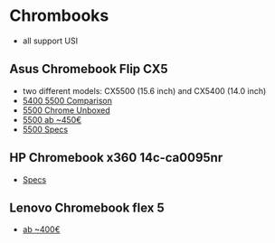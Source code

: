 # Chrombooks

- all support USI

## Asus Chromebook Flip CX5

- two different models: CX5500 (15.6 inch) and CX5400 (14.0 inch)
- [5400 5500 Comparison](https://www.asus.com/searchresult?searchType=products&searchKey=chromebook%20cx5&page=1)
- [5500 Chrome Unboxed](https://chromeunboxed.com/grab-the-powerful-asus-chromebook-cx5-for-as-little-as-419-150-off/)
- [5500 ab ~450€](https://geizhals.de/asus-chromebook-flip-cx5-cx5500-v76846.html)
- [5500 Specs](https://www.asus.com/Laptops/For-Home/Chromebook/ASUS-Chromebook-Flip-CX5-CX5500/techspec/)

## HP Chromebook x360 14c-ca0095nr

- [Specs](https://www.hp.com/us-en/shop/pdp/hp-chromebook-x360-14c-ca0095nr)

## Lenovo Chromebook flex 5

- [ab ~400€](https://geizhals.de/lenovo-ideapad-flex-5-cb-13iml05-v30942.html)
